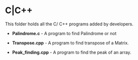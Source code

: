 # C|C++

This folder holds all the C/ C++ programs added by developers.

- **Palindrome.c** - A program to find Palindrome or not

- **Transpose.cpp** - A program to find transpose of a Matrix.

- **Peak_finding.cpp** - A program to find the peak of an array.
